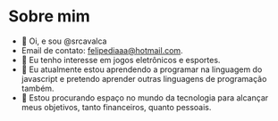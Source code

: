 # Sobre mim
- 👋 Oi, e sou @srcavalca
- Email de contato: felipediaaa@hotmail.com.
- 👀 Eu tenho interesse em jogos eletrônicos e esportes.
- 🌱 Eu atualmente estou aprendendo a programar na linguagem do javascript e pretendo aprender outras linguagens de programação também.
- 💞️ Estou procurando espaço no mundo da tecnologia para alcançar meus objetivos, tanto financeiros, quanto pessoais.
